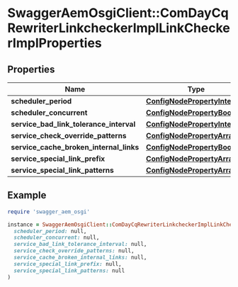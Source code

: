 # SwaggerAemOsgiClient::ComDayCqRewriterLinkcheckerImplLinkCheckerImplProperties

## Properties

| Name | Type | Description | Notes |
| ---- | ---- | ----------- | ----- |
| **scheduler_period** | [**ConfigNodePropertyInteger**](ConfigNodePropertyInteger.md) |  | [optional] |
| **scheduler_concurrent** | [**ConfigNodePropertyBoolean**](ConfigNodePropertyBoolean.md) |  | [optional] |
| **service_bad_link_tolerance_interval** | [**ConfigNodePropertyInteger**](ConfigNodePropertyInteger.md) |  | [optional] |
| **service_check_override_patterns** | [**ConfigNodePropertyArray**](ConfigNodePropertyArray.md) |  | [optional] |
| **service_cache_broken_internal_links** | [**ConfigNodePropertyBoolean**](ConfigNodePropertyBoolean.md) |  | [optional] |
| **service_special_link_prefix** | [**ConfigNodePropertyArray**](ConfigNodePropertyArray.md) |  | [optional] |
| **service_special_link_patterns** | [**ConfigNodePropertyArray**](ConfigNodePropertyArray.md) |  | [optional] |

## Example

```ruby
require 'swagger_aem_osgi'

instance = SwaggerAemOsgiClient::ComDayCqRewriterLinkcheckerImplLinkCheckerImplProperties.new(
  scheduler_period: null,
  scheduler_concurrent: null,
  service_bad_link_tolerance_interval: null,
  service_check_override_patterns: null,
  service_cache_broken_internal_links: null,
  service_special_link_prefix: null,
  service_special_link_patterns: null
)
```

